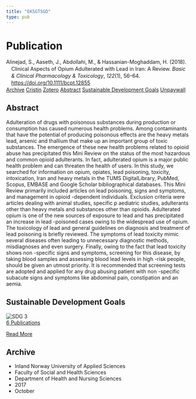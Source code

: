 ```yaml
---
title: "EKSGTSGD"
type: pub
---
```

<h1>Publication</h1>
<article id="csl-bib-container-EKSGTSGD" class="csl-bib-container">
  <div class="csl-bib-body" style="line-height: 1.35; padding-left: 1em; text-indent:-1em;">
  <div class="csl-entry">Alinejad, S., Aaseth, J., Abdollahi, M., &amp; Hassanian-Moghaddam, H. (2018). Clinical Aspects of Opium Adulterated with Lead in Iran: A Review. <i>Basic &amp; Clinical Pharmacology &amp; Toxicology</i>, <i>122</i>(1), 56&#x2013;64. <a href="https://doi.org/10.1111/bcpt.12855">https://doi.org/10.1111/bcpt.12855</a></div>
</div>
  <div class="csl-bib-buttons">
    <a href="#taxonomy-article-EKSGTSGD" class="csl-bib-button">Archive</a>
    <a href="https://app.cristin.no/results/show.jsf?id=1501896" alt="Cristin URL" class="csl-bib-button">Cristin</a>
    <a href="http://zotero.org/groups/5402882/items/EKSGTSGD" alt="Zotero URL" class="csl-bib-button">Zotero</a>
    <a href="#abstract-article-EKSGTSGD" class="csl-bib-button">Abstract</a>
    <a href="#sdg-article-EKSGTSGD" class="csl-bib-button">Sustainable Development Goals</a>
    <a href="https://onlinelibrary.wiley.com/doi/pdfdirect/10.1111/bcpt.12855" class="csl-bib-button">Unpaywall</a>
  </div>
  <div id="csl-bib-meta-container-EKSGTSGD"></div>
</article>
<div id="csl-bib-meta-EKSGTSGD" class="csl-bib-meta">
  <article id="abstract-article-EKSGTSGD" class="abstract-article">
    <h1>Abstract</h1>
    Adulteration of drugs with poisonous substances during production or consumption has caused numerous health problems. Among contaminants that have the potential of producing poisonous effects are the heavy metals lead, arsenic and thallium that make up an important group of toxic substances. The emergence of these new health problems related to opioid abuse has precipitated this Mini Review on the status of the most hazardous and common opioid adulterants. In fact, adulterated opium is a major public health problem and can threaten the health of users. In this study, we searched for information on opium, opiates, lead poisoning, toxicity, intoxication, Iran and heavy metals in the TUMS DigitalLibrary, PubMed, Scopus, EMBASE and Google Scholar bibliographical databases. This Mini Review primarily included articles on lead poisoning, signs and symptoms, and management in opioid -dependent individuals. Exclusion criteria were articles dealing with animal studies, specific p aediatric studies, adulterants other than heavy metals and substances other than opioids. Adulterated opium is one of the new sources of exposure to lead and has precipitated an increase in lead -poisoned cases owing to the widespread use of opium. The toxicology of lead and general guidelines on diagnosis and treatment of lead poisoning is briefly reviewed. The symptoms of lead toxicity mimic several diseases often leading to unnecessary diagnostic methods, misdiagnoses and even surgery. Finally, owing to the fact that lead toxicity shows non -specific signs and symptoms, screening for this disease, by taking blood samples and assessing blood lead levels in high -risk people, should be given an utmost priority. It is recommended that screening tests are adopted and applied for any drug abusing patient with non -specific subacute signs and symptoms like abdominal pain, constipation and an aemia.
  </article>
  <article id="sdg-article-EKSGTSGD" class="sdg-article">
    <h1>Sustainable Development Goals</h1>
    <div class="sdg-container"><div id="sdg3" class="sdg"> <img src="{{< params subfolder >}}images/sdg/sdg03_en.png" class="image" alt="SDG 3"> <div class="sdg-overlay"> <a href="{{< params subfolder >}}en/archive/?sdg=3#archive" class="sdg-publication-count"><span>6</span> Publications</a> <p><a href="https://sdgs.un.org/goals/goal3" class="sdg-read-more">Read More</a></p> </div> </div></div>
  </article>
  <article id="taxonomy-article-EKSGTSGD" class="taxonomy-article">
    <h1>Archive</h1>
    <ul>
      <li>Inland Norway University of Applied Sciences</li>
      <li>Faculty of Social and Health Sciences</li>
      <li>Department of Health and Nursing Sciences</li>
      <li>2017</li>
      <li>October</li>
    </ul>
  </article>
</div>
